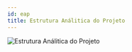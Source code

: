 ```yaml
---
id: eap
title: Estrutura Análitica do Projeto
---
```


![Estrutura Análitica do Projeto](https://fga-eps-mds.github.io/2018.2-ComexStat/img/EAP.png)
